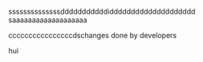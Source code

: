 ssssssssssssssdddddddddddidddddddddddddddddddd
saaaaaaaaaaaaaaaaaaa

ccccccccccccccccdschanges done by developers

hui
